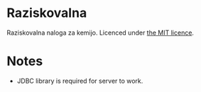 Raziskovalna
=============
Raziskovalna naloga za kemijo. Licenced under <a href="https://github.com/The-C-Code/Raziskovalna/blob/master/LICENSE" target="_blank">the MIT licence</a>.

Notes
=====
- JDBC library is required for server to work.
